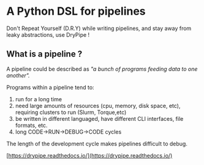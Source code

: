 # A Python DSL for pipelines 

Don't Repeat Yourself (D.R.Y) while writing pipelines, and stay away from leaky abstractions, use DryPipe !

## What is a pipeline ?

A pipeline could be described as _"a bunch of programs feeding data to one another"._

Programs within a pipeline tend to:

1. run for a long time
2. need large amounts of resources (cpu, memory, disk space, etc), requiring clusters to run (Slurm, Torque,etc)
3. be written in different languaged, have different CLI interfaces, file formats, etc.
4. long CODE->RUN->DEBUG->CODE cycles

The length of the development cycle makes pipelines difficult to debug.


[https://drypipe.readthedocs.io/](https://drypipe.readthedocs.io/)